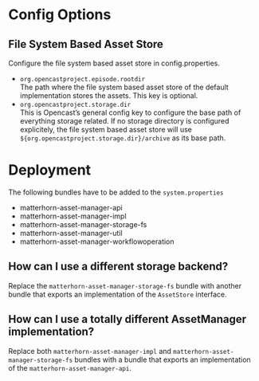 Config Options
==============

File System Based Asset Store
-----------------------------
Configure the file system based asset store in config.properties.

- `org.opencastproject.episode.rootdir`  
   The path where the file system based asset store of the default implementation stores the assets. This key is optional.
- `org.opencastproject.storage.dir`  
  This is Opencast’s general config key to configure the base path of everything storage related. 
  If no storage directory is configured explicitely, the file system based asset store will use 
  `${org.opencastproject.storage.dir}/archive` as its base path.

Deployment
==========
The following bundles have to be added to the `system.properties`

- matterhorn-asset-manager-api
- matterhorn-asset-manager-impl
- matterhorn-asset-manager-storage-fs
- matterhorn-asset-manager-util
- matterhorn-asset-manager-workflowoperation

How can I use a different storage backend?
------------------------------------------
Replace the `matterhorn-asset-manager-storage-fs` bundle with another bundle that exports an implementation of the `AssetStore` interface.

How can I use a totally different AssetManager implementation?
--------------------------------------------------------------
Replace both `matterhorn-asset-manager-impl` and `matterhorn-asset-manager-storage-fs` bundles 
with a bundle that exports an implementation of the `matterhorn-asset-manager-api`.
